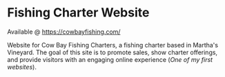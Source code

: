 # Fishing Charter Website

Available @ https://cowbayfishing.com/

Website for Cow Bay Fishing Charters, a fishing charter based in Martha's Vineyard. The goal of this site is to promote sales, show charter offerings, and provide visitors with an engaging online experience (*One of my first websites*).

